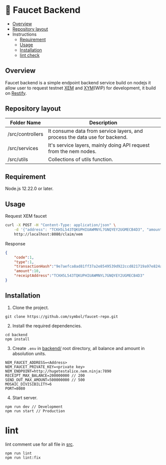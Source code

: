 # :potable_water: Faucet Backend

- [Overview](#overview)
- [Repository layout](#repository-layout)
- Instructions
    - [Requirement](#requirement)
    - [Usage](#usage)
    - [Installation](#installation)
    - [lint check](#lint)

## Overview

Faucet backend is a simple endpoint backend service build on nodejs it allow user to request testnet [XEM](https://testnet-explorer.nemtool.com) and [XYM](https://testnet.symbol.fyi)(WIP) for development, it build on [Restify](http://restify.com/).

## Repository layout

| Folder Name | Description |
| -------------|--------------|
| /src/controllers| It consume data from service layers, and process the data use for backend. |
| /src/services | It's service layers, mainly doing API request from the nem nodes. |
| /src/utils | Collections of utils function. |

## Requirement

Node.js 12.22.0 or later.

## Usage

Request XEM faucet

``` bash
curl -X POST -H "Content-Type: application/json" \
    -d '{"address": "TCKH5L543TQKUPHIUAWMNYL7GNQYEY2UGMECB4D3", "amount": 10}' \
    http://localhost:8080/claim/xem
```

Response

```json
{
    "code":1,
    "type":1,
    "transactionHash":"9e7aefca8ad81ff37a2e8549539d922ccd821719a97e824a58814c3032f4dd85",
    "amount":10,
    "receiptAddress":"TCKH5L543TQKUPHIUAWMNYL7GNQYEY2UGMECB4D3"
}
```

## Installation

1. Clone the project.

```
git clone https://github.com/symbol/faucet-repo.git
```

2. Install the required dependencies.

```
cd backend
npm install
```

3. Create `.env` in [backend/](/backend/) root directory, all balance and amount in absolution units.
```env
NEM_FAUCET_ADDRESS=<Address>
NEM_FAUCET_PRIVATE_KEY=<private key>
NEM_ENDPOINT=http://hugetestalice.nem.ninja:7890
RECEIPT_MAX_BALANCE=200000000 // 200
SEND_OUT_MAX_AMOUNT=500000000 // 500
MOSAIC_DIVISIBILITY=6
PORT=8080
```

4. Start server.

```shell
npm run dev // Development
npm run start // Production
```

# lint

lint comment use for all file in [src](/backend/src/).
```
npm run lint
npm run lint:fix
```